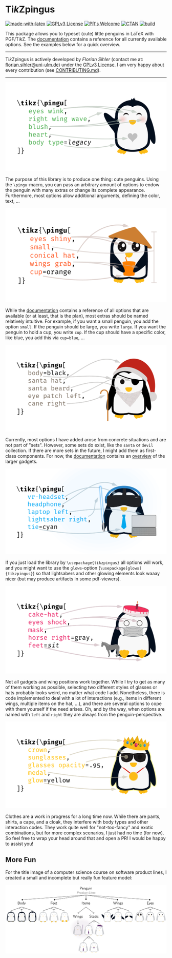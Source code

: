 # Ti*k*Zpingus

[![made-with-latex](https://img.shields.io/badge/Made%20with-LaTeX-1f425f.svg)](https://www.latex-project.org/) [![GPLv3 License](https://img.shields.io/badge/License-GPL%20v3-yellow.svg)](https://opensource.org/licenses/GPL-3.0) [![PR's Welcome](https://img.shields.io/badge/PRs-welcome-brightgreen.svg?style=flat)](http://makeapullrequest.com)  [![CTAN](https://badgen.net/badge/On/CTAN/cyan)](https://www.ctan.org/pkg/tikzpingus) [![build](https://github.com/EagleoutIce/tikzpingus/actions/workflows/compile.yaml/badge.svg)](https://github.com/EagleoutIce/tikzpingus/actions/workflows/compile.yaml)

This package allows you to typeset (cute) little penguins in LaTeX with PGF/Ti*k*Z.
The [documentation](https://raw.githubusercontent.com/EagleoutIce/tikzpingus/gh-pages/doc/build/tikzpingus-doc.pdf) contains a reference for all currently available options. See the examples below for a quick overview.

----

Ti*k*Zpingus is actively developed by *Florian Sihler* (contact me at: <florian.sihler@uni-ulm.de>) under the [GPLv3 License](LICENSE). I am very happy about every contribution (see [CONTRIBUTING.md](CONTRIBUTING.md)).

----

[![Penguin Hey](https://github.com/EagleoutIce/tikzpingus/blob/gh-pages/hey-pingu-1.png?raw=true)](https://raw.githubusercontent.com/EagleoutIce/tikzpingus/gh-pages/examples/build/hey-pingu.pdf#page=1)

The purpose of this library is to produce one thing: cute penguins. Using the `\pingu`-macro, you can pass an arbitrary amount of options to endow the penguin with many extras or change its complete appearance. Furthermore, most options allow additional arguments, defining the color, text, ...

[![Penguin Hat](https://github.com/EagleoutIce/tikzpingus/blob/gh-pages/hey-pingu-2.png?raw=true)](https://raw.githubusercontent.com/EagleoutIce/tikzpingus/gh-pages/examples/build/hey-pingu.pdf#page=2)

While the [documentation](https://raw.githubusercontent.com/EagleoutIce/tikzpingus/gh-pages/doc/build/tikzpingus-doc.pdf) contains a reference of all options that are available (or at least, that is the plan), most extras should be named relatively intuitive. For example, if you want a small penguin, you add the option `small`.
If the penguin should be large, you write `large`. If you want the penguin to hold a cup, you write `cup`. If the cup should have a specific color, like blue, you add this via `cup=blue`, ...

[![Penguin Santa](https://github.com/EagleoutIce/tikzpingus/blob/gh-pages/hey-pingu-3.png?raw=true)](https://raw.githubusercontent.com/EagleoutIce/tikzpingus/gh-pages/examples/build/hey-pingu.pdf#page=3)

Currently, most options I have added arose from concrete situations and are not part of "sets". However, some sets do exist, like the `santa` or `devil` collection. If there are more sets in the future, I might add them as first-class components. For now, the [documentation](https://raw.githubusercontent.com/EagleoutIce/tikzpingus/gh-pages/doc/build/tikzpingus-doc.pdf#appendix.A) contains an [overview](https://raw.githubusercontent.com/EagleoutIce/tikzpingus/gh-pages/doc/build/tikzpingus-doc.pdf#appendix.A) of the larger gadgets.

[![Penguin Tech](https://github.com/EagleoutIce/tikzpingus/blob/gh-pages/hey-pingu-4.png?raw=true)](https://raw.githubusercontent.com/EagleoutIce/tikzpingus/gh-pages/examples/build/hey-pingu.pdf#page=4)

If you just load the library by `\usepackage{tikzpingus}` all options will work, and you might want to use the `glows`-option (`\usepackage[glows]{tikzpingus}`) so that lightsabers and other glowing elements look waaay nicer (but may produce artifacts in some pdf-viewers).

[![Penguin Cake](https://github.com/EagleoutIce/tikzpingus/blob/gh-pages/hey-pingu-5.png?raw=true)](https://raw.githubusercontent.com/EagleoutIce/tikzpingus/gh-pages/examples/build/hey-pingu.pdf#page=5)

Not all gadgets and wing positions work together. While I try to get as many of them working as possible, selecting two different styles of glasses or hats probably looks weird, no matter what code I add.
Nonetheless, there is code implemented to deal with a lot of interactions (e.g., items in different wings, multiple items on the hat, ...), and there are several options to cope with them yourself if the need arises.
Oh, and by the way, when options are named with `left` and `right` they are always from the penguin-perspective.

[![Penguin Crown](https://github.com/EagleoutIce/tikzpingus/blob/gh-pages/hey-pingu-6.png?raw=true)](https://raw.githubusercontent.com/EagleoutIce/tikzpingus/gh-pages/examples/build/hey-pingu.pdf#page=6)

Clothes are a work in progress for a long time now. While there are pants, shirts, a cape, and a cloak, they interfere with body types and other interaction codes. They work quite well for "not-too-fancy" and exotic combinations, but for more complex scenarios, I just had no time (for now). So feel free to wrap your head around that and open a PR! I would be happy to assist you!

## More Fun

For the title image of a computer science course on software product lines, I created a small and incomplete but really fun feature model:

[![Penguin-SPL](https://github.com/EagleoutIce/tikzpingus/blob/gh-pages/spl-1.png?raw=true)](https://raw.githubusercontent.com/EagleoutIce/tikzpingus/gh-pages/examples/build/spl.pdf)
